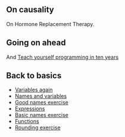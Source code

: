 ## On causality

On Hormone Replacement Therapy.

## Going on ahead

And [Teach yourself programming in ten
years](https://www.norvig.com/21-days.html)

## Back to basics

* [Variables
  again](https://lisds.github.io/textbook/code-basics/variables.html)
* [Names and
  variables](https://lisds.github.io/textbook/code-basics/Names.html)
* [Good names
  exercise](https://ds.lis.2i2c.cloud/hub/user-redirect/git-pull?repo=https%3A//github.com/lisds/good_names&subPath=good_names.ipynb)
* [Expressions](https://lisds.github.io/textbook/code-basics/Expressions)
* [Basic names
  exercise](https://ds.lis.3i2c.cloud/hub/user-redirect/git-pull?repo=https%3A//github.com/lisds/basic_names&subPath=basic_names.ipynb)
* [Functions](https://lisds.github.io/textbook/code-basics/functions)
* [Rounding
  exercise](https://ds.lis.2i2c.cloud/hub/user-redirect/git-pull?repo=https%3A//github.com/lisds/rounding&subPath=rounding.ipynb)
